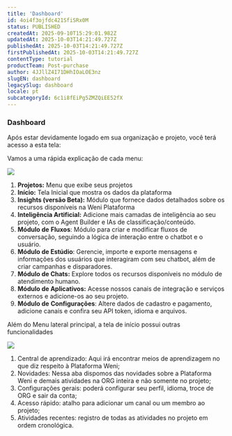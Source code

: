 ```yaml
---
title: 'Dashboard'
id: 4oi4f3ojfdc421SfiSRx0M
status: PUBLISHED
createdAt: 2025-09-10T15:29:01.982Z
updatedAt: 2025-10-03T14:21:49.727Z
publishedAt: 2025-10-03T14:21:49.727Z
firstPublishedAt: 2025-10-03T14:21:49.727Z
contentType: tutorial
productTeam: Post-purchase
author: 4JJllZ4I71DHhIOaLOE3nz
slugEN: dashboard
legacySlug: dashboard
locale: pt
subcategoryId: 6c1i8fEiPg5ZMZQiEE52fX
---
```


### Dashboard

Após estar devidamente logado em sua organização e projeto, você terá acesso a esta tela:

Vamos a uma rápida explicação de cada menu:

![](https://raw.githubusercontent.com/vtexdocs/help-center-content/refs/heads/main/docs/pt/tutorials/weni-by-vtex/vis%C3%A3o-geral-weni-by-vtex/dashboard_1.png)

1. **Projetos:** Menu que exibe seus projetos
2. **Início:** Tela Inicial que mostra os dados da plataforma
3. **Insights (versão Beta):** Módulo que fornece dados detalhados sobre os recursos disponíveis na Weni Plataforma
4. **Inteligência Artificial:** Adicione mais camadas de inteligência ao seu projeto, com o Agent Builder e IAs de classificação/conteúdo.
5. **Módulo de** **Fluxos**: Módulo para criar e modificar fluxos de conversação, seguindo a lógica de interação entre o chatbot e o usuário.
6. **Módulo de Estúdio**: Gerencie, importe e exporte mensagens e informações dos usuários que interagiram com seu chatbot, além de criar campanhas e disparadores.
7. **Módulo de Chats:** Explore todos os recursos disponíveis no módulo de atendimento humano.
8. **Módulo de Aplicativos:** Acesse nossos canais de integração e serviços externos e adicione-os ao seu projeto.
9. **Módulo de** **Configurações**: Altere dados de cadastro e pagamento, adicione canais e confira seu API token, idioma e arquivos.

Além do Menu lateral principal, a tela de início possui outras funcionalidades

![](https://raw.githubusercontent.com/vtexdocs/help-center-content/refs/heads/main/docs/pt/tutorials/weni-by-vtex/vis%C3%A3o-geral-weni-by-vtex/dashboard_2.png)

1. Central de aprendizado: Aqui irá encontrar meios de aprendizagem no que diz respeito à Plataforma Weni;
2. Novidades: Nessa aba dispomos das novidades sobre a Plataforma Weni e demais atividades na ORG inteira e não somente no projeto;
3. Configurações gerais: poderá configurar seu perfil, idioma, troce de ORG e sair da conta;
4. Acesso rápido: atalho para adicionar um canal ou um membro ao projeto;
5. Atividades recentes: registro de todas as atividades no projeto em ordem cronológica.
